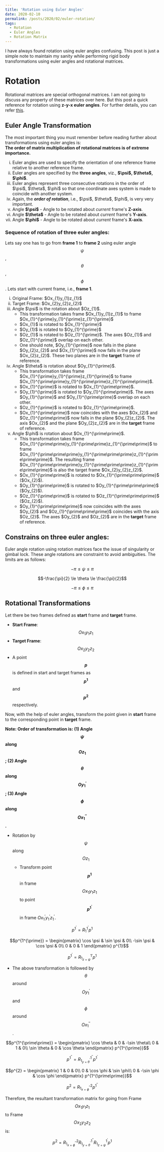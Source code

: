 ```yaml
---
title: 'Rotation using Euler Angles'
date: 2020-02-10
permalink: /posts/2020/02/euler-rotation/
tags:
  - Rotation
  - Euler Angles
  - Rotation Matrix
---
```


I have always found rotation using euler angles confusing. This post is just a simple note to maintain my sanity while performing rigid body transformations using euler angles and rotational matrices.

# Rotation

Rotational matrices are special orthogonal matrices. I am not going to discuss any property of these matrices over here. But this post a quick reference for rotation using **z-y-x euler angles**. For further details, you can refer [this](https://en.wikipedia.org/wiki/Rotation_matrix).

## Euler Angle Transformation
The most important thing you must remember before reading further about transformations using euler angles is:  
**The order of matrix multiplication of rotational matrices is of extreme importance.**


<ol type="i">
  <li>Euler angles are used to specify the orientation of one reference frame relative to another reference frame.</li>
  <li>Euler angles are specified by the <b>three angles</b>, viz., <strong>$\psi$, $\theta$, $\phi$</strong>.</li>
  <li>Euler angles represent three consecutive rotations in the order of $\psi$, $\theta$, $\phi$ so that one coordinate axes system is made to coincide with another system.</li>
  <li>Again, the <b><i>order of rotation</i></b>, i.e., $\psi$, $\theta$, $\phi$, is very very important.</li>
  <li>Angle <strong>$\psi$</strong> - Angle to be rotated about <i>current</i> frame's <b>Z-axis</b>.</li>
  <li>Angle <strong>$\theta$</strong> - Angle to be rotated about <i>current</i> frame's <b>Y-axis</b>.</li>
  <li>Angle <strong>$\phi$</strong> - Angle to be rotated about <i>current</i> frame's <b>X-axis</b>.</li>
</ol>


### Sequence of rotation of three euler angles:
Lets say one has to go from **frame 1** to **frame 2** using euler angle $$\psi$$, $$\theta$$, $$\phi$$. Lets start with current frame, i.e., **frame 1**.
<ol type="i">
  <li>Original Frame: $Ox_{1}y_{1}z_{1}$</li>
  <li>Target Frame: $Ox_{2}y_{2}z_{2}$</li>
  <li>Angle $\psi$ is the rotation about $Oz_{1}$.
    <ul>
      <li>This transformation takes frame $Ox_{1}y_{1}z_{1}$ to frame $Ox_{1}^{\prime}y_{1}^{\prime}z_{1}^{\prime}$</li>
      <li>$Ox_{1}$ is rotated to $Ox_{1}^{\prime}$</li>
      <li>$Oy_{1}$ is rotated to $Oy_{1}^{\prime}$</li>
      <li>$Oz_{1}$ is rotated to $Oz_{1}^{\prime}$. The axes $Oz_{1}$ and $Oz_{1}^{\prime}$ overlap on each other.</li>
      <li>One should note, $Oy_{1}^{\prime}$ now falls in the plane $Oy_{2}z_{2}$ and $Ox_{1}^{\prime}$ now falls in the plane $Ox_{2}z_{2}$. These two planes are in the <b>target</b> frame of reference.</li>
    </ul>
  </li>
  <li>Angle $\theta$ is rotation about $Oy_{1}^{\prime}$.
    <ul>
      <li>This transformation takes frame $Ox_{1}^{\prime}y_{1}^{\prime}z_{1}^{\prime}$ to frame $Ox_{1}^{\prime\prime}y_{1}^{\prime\prime}z_{1}^{\prime\prime}$.</li>
      <li>$Ox_{1}^{\prime}$ is rotated to $Ox_{1}^{\prime\prime}$.</li>
      <li>$Oy_{1}^{\prime}$ is rotated to $Oy_{1}^{\prime\prime}$. The axes $Oy_{1}^{\prime}$ and $Oy_{1}^{\prime\prime}$ overlap on each other.</li>
      <li>$Oz_{1}^{\prime}$ is rotated to $Oz_{1}^{\prime\prime}$.</li>
      <li>$Ox_{1}^{\prime\prime}$ now coincides with the axes $Ox_{2}$ and $Oz_{1}^{\prime\prime}$ now falls in the plane $Oy_{2}z_{2}$. The axis $Ox_{2}$ and the plane $Oy_{2}z_{2}$ are in the <b>target</b> frame of reference.</li>
    </ul>
  </li>
  
  <li>Angle $\phi$ is rotation about $Ox_{1}^{\prime\prime}$.
    <ul>
      <li>This transformation takes frame $Ox_{1}^{\prime\prime}y_{1}^{\prime\prime}z_{1}^{\prime\prime}$ to frame $Ox_{1}^{\prime\prime\prime}y_{1}^{\prime\prime\prime}z_{1}^{\prime\prime\prime}$. The resulting frame $Ox_{1}^{\prime\prime\prime}y_{1}^{\prime\prime\prime}z_{1}^{\prime\prime\prime}$ is also the target frame $Ox_{2}y_{2}z_{2}$.</li>
      <li>$Ox_{1}^{\prime\prime}$ is rotated to $Ox_{1}^{\prime\prime\prime}$ ($Ox_{2}$).</li>
      <li>$Oy_{1}^{\prime\prime}$ is rotated to $Oy_{1}^{\prime\prime\prime}$ ($Oy_{2}$).</li>
      <li>$Oz_{1}^{\prime\prime}$ is rotated to $Oz_{1}^{\prime\prime\prime}$ ($Oz_{2}$).</li>
      <li>$Oy_{1}^{\prime\prime\prime}$ now coincides with the axes $Oy_{2}$ and $Oz_{1}^{\prime\prime\prime}$ coincides with the axis $Oz_{2}$. The axes $Oy_{2}$ and $Oz_{2}$ are in the <b>target</b> frame of reference.</li>
    </ul>
  </li>
  
</ol>


## Constrains on three euler angles:
Euler angle rotation using rotation matrices face the issue of singularity or gimbal lock. These angle rotations are constraint to avoid ambiguities. The limits are as follows:

$$-\pi \le \psi \le \pi$$

$$-\frac{\pi}{2} \le \theta \le \frac{\pi}{2}$$

$$-\pi \le \phi \le \pi$$

## Rotational Transformations

Let there be two frames defined as **start** frame and **target** frame.

* **Start Frame**: $$Ox_{1}y_{1}z_{1}$$
* **Target Frame**: $$Ox_{2}y_{2}z_{2}$$
* A point **$$p$$** is defined in start and target frames as **$$p^{1}$$** and **$$p^{2}$$** respectively.

Now, with the help of euler angles, transform the point given in **start** frame to the corresponding point in **target** frame.

**Note: Order of transformation is: (1) Angle $$\psi$$ along $$Oz_{1}$$; (2) Angle $$\theta$$ along $$Oy_{1}^{\prime}$$; (3) Angle $$\phi$$ along $$Ox_{1}^{\prime\prime}$$.**

* Rotation by $$\psi$$ along $$Oz_{1}$$
    * Transform point **$$p^{1}$$** in frame $$Ox_{1}y_{1}z_{1}$$ to point **$$p^{1^{\prime}}$$** in frame $Ox_{1}^{\prime}y_{1}^{\prime}z_{1}^{\prime}$.

$$p^{1^{\prime}} = R_{1}^{1^{\prime}} p^{1}$$

$$p^{1^{\prime}} = \begin{pmatrix}
\cos \psi & \sin \psi & 0\\
-\sin \psi & \cos \psi & 0\\
0 & 0 & 1
\end{pmatrix} p^{1}$$

$$p^{1^{\prime}} = R_{1_{z=\psi}}^{1\prime} p^{1}$$

* The above transformation is followed by $$\theta$$ around $$Oy_{1}^{\prime}$$ and $$\phi$$ around $$Ox_{1}^{\prime\prime}$$.

$$p^{1^{\prime\prime}} = \begin{pmatrix}
\cos \theta & 0 & -\sin \theta\\
0 & 1 & 0\\
\sin \theta & 0 & \cos \theta
\end{pmatrix} p^{1^{\prime}}$$

$$p^{1^{\prime\prime}} = R_{1^{\prime}_{y=\theta}}^{1^{\prime\prime}} p^{1^{\prime}}$$

$$p^{2} = \begin{pmatrix}
1 & 0 & 0\\
0 & \cos \phi & \sin \phi\\
0 & -\sin \phi & \cos \phi
\end{pmatrix} p^{1^{\prime\prime}}$$

$$p^{2} = R_{1^{\prime\prime}_{x=\phi}}^{2} p^{1^{\prime\prime}}$$

Therefore, the resultant transformation matrix for going from Frame $$Ox_{1}y_{1}z_{1}$$ to Frame $$Ox_{2}y_{2}z_{2}$$ is:

$$p^{2} = R_{1^{\prime\prime}_{x=\phi}}^{2} R_{1^{\prime}_{y=\theta}}^{1^{\prime\prime}} R_{1_{z=\psi}}^{1^{\prime}} p^{1}$$


